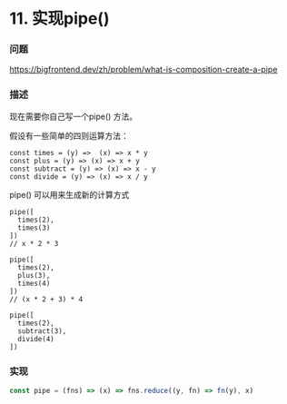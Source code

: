 # 11. 实现pipe()

### 问题

https://bigfrontend.dev/zh/problem/what-is-composition-create-a-pipe

### 描述
现在需要你自己写一个pipe() 方法。

假设有一些简单的四则运算方法：
```
const times = (y) =>  (x) => x * y
const plus = (y) => (x) => x + y
const subtract = (y) => (x) => x - y
const divide = (y) => (x) => x / y
```
pipe() 可以用来生成新的计算方式

```
pipe([
  times(2),
  times(3)
])  
// x * 2 * 3

pipe([
  times(2),
  plus(3),
  times(4)
]) 
// (x * 2 + 3) * 4

pipe([
  times(2),
  subtract(3),
  divide(4)
]) 
```

### 实现
```js
const pipe = (fns) => (x) => fns.reduce((y, fn) => fn(y), x)
```
